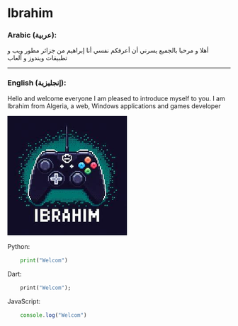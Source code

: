 # Ibrahim

### Arabic (عربية):

أهلا و مرحبا بالجميع
يسرني أن أعرفكم نفسي أنا إبراهيم من جزائر مطور ويب و تطبيقات
ويندوز و ألعاب
___
### English (إنجليزية):

Hello and welcome everyone
I am pleased to introduce myself to you. I am Ibrahim from Algeria, a web, Windows applications and games developer

![enter image description here](OIG3.ZeShlzuO_9.6jZzG.jpg)

Python:
```py
	print("Welcom")
```
Dart:
```dart
	print("Welcom");
```
JavaScript:
```js
	console.log("Welcom")
```
